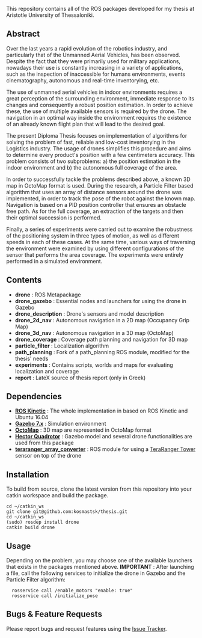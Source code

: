 This repository contains all of the ROS packages developed for my thesis at Aristotle University of Thessaloniki.

## Abstract
Over the last years a rapid evolution of the robotics industry, and particularly that of the Unmanned Aerial Vehicles, has been observed. Despite the fact that they were primarily used for military applications, nowadays their use is constantly increasing in a variety of applications, such as the inspection of inaccessible for humans environments, events cinematography, autonomous and real-time inventorying, etc.

The use of unmanned aerial vehicles in indoor environments requires a great perception of the surrounding environment, immediate response to its changes and consequently a robust position estimation. In order to achieve these, the use of multiple available sensors is required by the drone. The navigation in an optimal way inside the environment requires the existence of an already known flight plan that will lead to the desired goal.

The present Diploma Thesis focuses on implementation of algorithms for solving the problem of fast, reliable and low-cost inventorying in the Logistics industry. The usage of drones simplifies this procedure and aims to determine every product's position with a few centimeters accuracy. This problem consists of two subproblems: a) the position estimation in the indoor environment and b) the autonomous full coverage of the area.

In order to successfully tackle the problems described above, a known 3D map in OctoMap format is used. During the research, a Particle Filter based algorithm that uses an array of distance sensors around the drone was implemented, in order to track the pose of the robot against the known map. Navigation is based on a PID position controller that ensures an obstacle free path. As for the full coverage, an extraction of the targets and then their optimal succession is performed.

Finally, a series of experiments were carried out to examine the robustness of the positioning system in three types of motion, as well as different speeds in each of these cases. At the same time, various ways of traversing the environment were examined by using different configurations of the sensor that performs the area coverage. The experiments were entirely performed in a simulated environment.

## Contents
* **drone** : ROS Metapackage
* **drone_gazebo** : Essential nodes and launchers for using the drone in Gazebo  
* **drone_description** : Drone's sensors and model description  
* **drone_2d_nav** : Autonomous navigation in a 2D map (Occupancy Grip Map)  
* **drone_3d_nav** : Autonomous navigation in a 3D map (OctoMap)  
* **drone_coverage** : Coverage path planning and navigation for 3D map  
* **particle_filter** : Localization algorithm  
* **path_planning** : Fork of a path_planning ROS module, modified for the thesis' needs  
* **experiments** : Contains scripts, worlds and maps for evaluating localization and coverage  
* **report** : LateX source of thesis report (only in Greek)  


## Dependencies
* **[ROS Kinetic](https://wiki.ros.org/kinetic)** : The whole implementation in based on ROS Kinetic and Ubuntu 16.04
* **[Gazebo 7.x](https://wiki.ros.org/gazebo)** : Simulation environment
* **[OctoMap](https://octomap.github.io)** : 3D map are represented in OctoMap format
* **[Hector Quadrotor](https://wiki.ros.org/hector_quadrotor)** : Gazebo model and several drone functionalities are used from this package
* **[teraranger_array_converter](https://github.com/kosmastsk/teraranger_array_converter)** : ROS module for using a [TeraRanger Tower](https://www.terabee.com/shop/lidar-tof-multi-directional-arrays/teraranger-tower/) sensor on top of the drone


## Installation
To build from source, clone the latest version from this repository into your catkin workspace and build the package.
```
cd ~/catkin_ws
git clone git@github.com:kosmastsk/thesis.git
cd ~/catkin_ws
(sudo) rosdep install drone
catkin build drone
```

## Usage
Depending on the problem, you may choose one of the available launchers that exists in the packages mentioned above.
**IMPORTANT** : After launching a file, call the following services to initialize the drone in Gazebo and the Particle Filter algorithm:
```
  rosservice call /enable_motors "enable: true"  
  rosservice call /initialize_pose  
```

## Bugs & Feature Requests

Please report bugs and request features using the [Issue Tracker](https://github.com/kosmastsk/thesis/issues).
